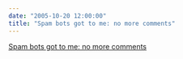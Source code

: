 ```yaml
---
date: "2005-10-20 12:00:00"
title: "Spam bots got to me: no more comments"
---
```


[Spam bots got to me: no more comments](/lemire/blog/2005/10-20-spam-bots-got-to-me-no-more-comments)


